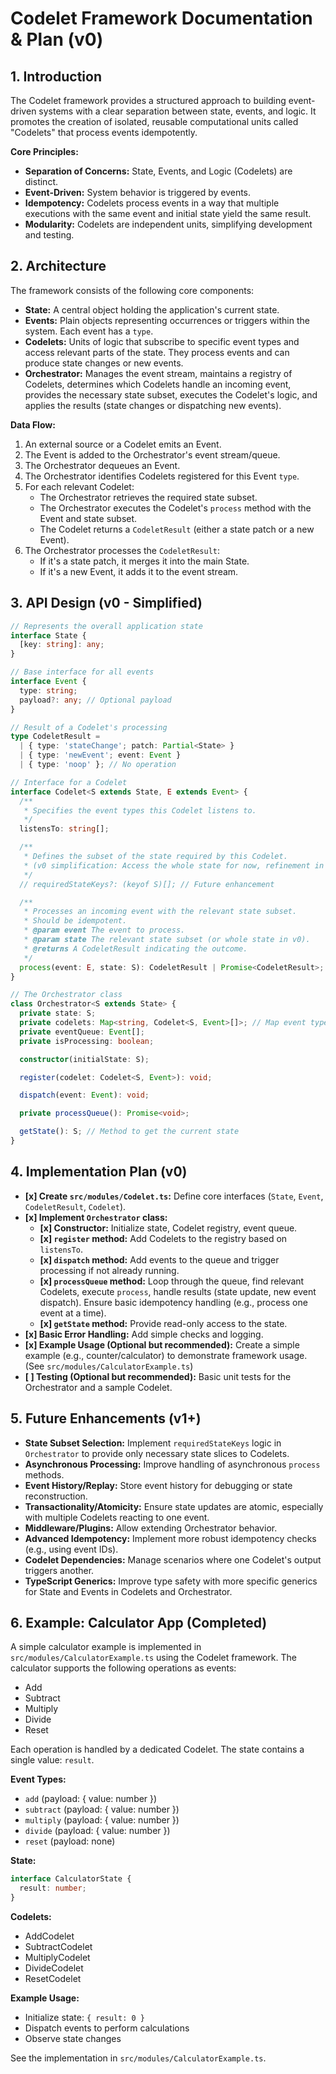 # Codelet Framework Documentation & Plan (v0)

## 1. Introduction

The Codelet framework provides a structured approach to building event-driven systems with a clear separation between state, events, and logic. It promotes the creation of isolated, reusable computational units called "Codelets" that process events idempotently.

**Core Principles:**

*   **Separation of Concerns:** State, Events, and Logic (Codelets) are distinct.
*   **Event-Driven:** System behavior is triggered by events.
*   **Idempotency:** Codelets process events in a way that multiple executions with the same event and initial state yield the same result.
*   **Modularity:** Codelets are independent units, simplifying development and testing.

## 2. Architecture

The framework consists of the following core components:

*   **State:** A central object holding the application's current state.
*   **Events:** Plain objects representing occurrences or triggers within the system. Each event has a `type`.
*   **Codelets:** Units of logic that subscribe to specific event types and access relevant parts of the state. They process events and can produce state changes or new events.
*   **Orchestrator:** Manages the event stream, maintains a registry of Codelets, determines which Codelets handle an incoming event, provides the necessary state subset, executes the Codelet's logic, and applies the results (state changes or dispatching new events).

**Data Flow:**

1.  An external source or a Codelet emits an Event.
2.  The Event is added to the Orchestrator's event stream/queue.
3.  The Orchestrator dequeues an Event.
4.  The Orchestrator identifies Codelets registered for this Event `type`.
5.  For each relevant Codelet:
    *   The Orchestrator retrieves the required state subset.
    *   The Orchestrator executes the Codelet's `process` method with the Event and state subset.
    *   The Codelet returns a `CodeletResult` (either a state patch or a new Event).
6.  The Orchestrator processes the `CodeletResult`:
    *   If it's a state patch, it merges it into the main State.
    *   If it's a new Event, it adds it to the event stream.

## 3. API Design (v0 - Simplified)

```typescript
// Represents the overall application state
interface State {
  [key: string]: any;
}

// Base interface for all events
interface Event {
  type: string;
  payload?: any; // Optional payload
}

// Result of a Codelet's processing
type CodeletResult =
  | { type: 'stateChange'; patch: Partial<State> }
  | { type: 'newEvent'; event: Event }
  | { type: 'noop' }; // No operation

// Interface for a Codelet
interface Codelet<S extends State, E extends Event> {
  /**
   * Specifies the event types this Codelet listens to.
   */
  listensTo: string[];

  /**
   * Defines the subset of the state required by this Codelet.
   * (v0 simplification: Access the whole state for now, refinement in future versions)
   */
  // requiredStateKeys?: (keyof S)[]; // Future enhancement

  /**
   * Processes an incoming event with the relevant state subset.
   * Should be idempotent.
   * @param event The event to process.
   * @param state The relevant state subset (or whole state in v0).
   * @returns A CodeletResult indicating the outcome.
   */
  process(event: E, state: S): CodeletResult | Promise<CodeletResult>;
}

// The Orchestrator class
class Orchestrator<S extends State> {
  private state: S;
  private codelets: Map<string, Codelet<S, Event>[]>; // Map event type -> Codelets
  private eventQueue: Event[];
  private isProcessing: boolean;

  constructor(initialState: S);

  register(codelet: Codelet<S, Event>): void;

  dispatch(event: Event): void;

  private processQueue(): Promise<void>;

  getState(): S; // Method to get the current state
}
```

## 4. Implementation Plan (v0)

*   **[x] Create `src/modules/Codelet.ts`:** Define core interfaces (`State`, `Event`, `CodeletResult`, `Codelet`).
*   **[x] Implement `Orchestrator` class:**
    *   **[x] Constructor:** Initialize state, Codelet registry, event queue.
    *   **[x] `register` method:** Add Codelets to the registry based on `listensTo`.
    *   **[x] `dispatch` method:** Add events to the queue and trigger processing if not already running.
    *   **[x] `processQueue` method:** Loop through the queue, find relevant Codelets, execute `process`, handle results (state update, new event dispatch). Ensure basic idempotency handling (e.g., process one event at a time).
    *   **[x] `getState` method:** Provide read-only access to the state.
*   **[x] Basic Error Handling:** Add simple checks and logging.
*   **[x] Example Usage (Optional but recommended):** Create a simple example (e.g., counter/calculator) to demonstrate framework usage. (See `src/modules/CalculatorExample.ts`)
*   **[ ] Testing (Optional but recommended):** Basic unit tests for the Orchestrator and a sample Codelet.

## 5. Future Enhancements (v1+)

*   **State Subset Selection:** Implement `requiredStateKeys` logic in `Orchestrator` to provide only necessary state slices to Codelets.
*   **Asynchronous Processing:** Improve handling of asynchronous `process` methods.
*   **Event History/Replay:** Store event history for debugging or state reconstruction.
*   **Transactionality/Atomicity:** Ensure state updates are atomic, especially with multiple Codelets reacting to one event.
*   **Middleware/Plugins:** Allow extending Orchestrator behavior.
*   **Advanced Idempotency:** Implement more robust idempotency checks (e.g., using event IDs).
*   **Codelet Dependencies:** Manage scenarios where one Codelet's output triggers another.
*   **TypeScript Generics:** Improve type safety with more specific generics for State and Events in Codelets and Orchestrator.

## 6. Example: Calculator App (Completed)

A simple calculator example is implemented in `src/modules/CalculatorExample.ts` using the Codelet framework. The calculator supports the following operations as events:

- Add
- Subtract
- Multiply
- Divide
- Reset

Each operation is handled by a dedicated Codelet. The state contains a single value: `result`.

**Event Types:**
- `add` (payload: { value: number })
- `subtract` (payload: { value: number })
- `multiply` (payload: { value: number })
- `divide` (payload: { value: number })
- `reset` (payload: none)

**State:**
```ts
interface CalculatorState {
  result: number;
}
```

**Codelets:**
- AddCodelet
- SubtractCodelet
- MultiplyCodelet
- DivideCodelet
- ResetCodelet

**Example Usage:**
- Initialize state: `{ result: 0 }`
- Dispatch events to perform calculations
- Observe state changes

See the implementation in `src/modules/CalculatorExample.ts`. 